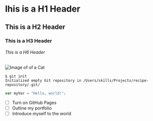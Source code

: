# Ihis is a H1 Header
## This is a H2 Header
### This is a H3 Header
###### This is a H6 Header


![Image of of a Cat](https://octodex.github.com/images/yaktocat.png)

```
$ git init
Initialized empty Git repository in /Users/skills/Projects/recipe-repository/.git/
```

``` Javascript
var myVar = "Hello, world!";
```

- [ ] Turn on GitHub Pages
- [ ] Outline my portfolio
- [ ] Introduce myself to the world
